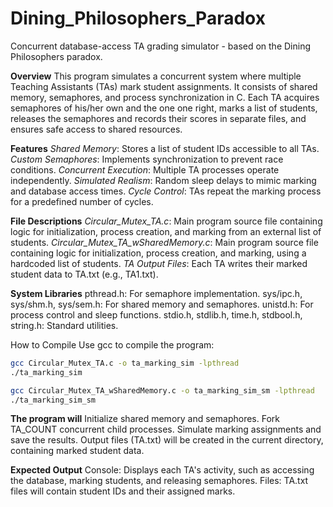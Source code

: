 # Dining_Philosophers_Paradox
Concurrent database-access TA grading simulator - based on the Dining Philosophers paradox. 
 
**Overview**
This program simulates a concurrent system where multiple Teaching Assistants (TAs) mark student assignments. It consists of shared memory, semaphores, and process synchronization in C. Each TA acquires semaphores of his/her own and the one one right, marks a list of students, releases the semaphores and records their scores in separate files, and ensures safe access to shared resources.

**Features**
_Shared Memory_: Stores a list of student IDs accessible to all TAs.
_Custom Semaphores_: Implements synchronization to prevent race conditions.
_Concurrent Execution_: Multiple TA processes operate independently.
_Simulated Realism_: Random sleep delays to mimic marking and database access times.
_Cycle Control_: TAs repeat the marking process for a predefined number of cycles.

**File Descriptions**
_Circular_Mutex_TA.c_: Main program source file containing logic for initialization, process creation, and marking from an external list of students.
_Circular_Mutex_TA_wSharedMemory.c_: Main program source file containing logic for initialization, process creation, and marking, using a hardcoded list of students.
_TA Output Files_: Each TA writes their marked student data to TA<ID>.txt (e.g., TA1.txt).


**System Libraries**
pthread.h: For semaphore implementation.
sys/ipc.h, sys/shm.h, sys/sem.h: For shared memory and semaphores.
unistd.h: For process control and sleep functions.
stdio.h, stdlib.h, time.h, stdbool.h, string.h: Standard utilities.


How to Compile
Use gcc to compile the program:
```bash
gcc Circular_Mutex_TA.c -o ta_marking_sim -lpthread
./ta_marking_sim

gcc Circular_Mutex_TA_wSharedMemory.c -o ta_marking_sim_sm -lpthread
./ta_marking_sim_sm

```

**The program will**
Initialize shared memory and semaphores.
Fork TA_COUNT concurrent child processes.
Simulate marking assignments and save the results.
Output files (TA<ID>.txt) will be created in the current directory, containing marked student data.


**Expected Output**
Console: Displays each TA's activity, such as accessing the database, marking students, and releasing semaphores.
Files: TA<ID>.txt files will contain student IDs and their assigned marks.
